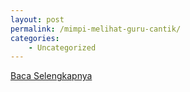 ```yaml
---
layout: post
permalink: /mimpi-melihat-guru-cantik/
categories:
    - Uncategorized
---
```


[Baca Selengkapnya](/01)
